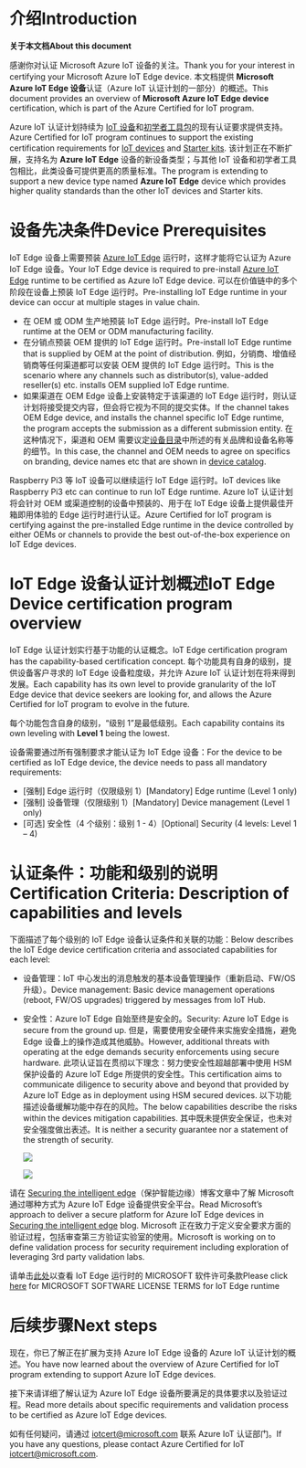 # <a name="introduction"></a><span data-ttu-id="bc1ec-101">介绍</span><span class="sxs-lookup"><span data-stu-id="bc1ec-101">Introduction</span></span>

<span data-ttu-id="bc1ec-102">**关于本文档**</span><span class="sxs-lookup"><span data-stu-id="bc1ec-102">**About this document**</span></span>

<span data-ttu-id="bc1ec-103">感谢你对认证 Microsoft Azure IoT 设备的关注。</span><span class="sxs-lookup"><span data-stu-id="bc1ec-103">Thank you for your interest in certifying your Microsoft Azure IoT Edge device.</span></span> <span data-ttu-id="bc1ec-104">本文档提供 **Microsoft Azure IoT Edge 设备**认证（Azure IoT 认证计划的一部分）的概述。</span><span class="sxs-lookup"><span data-stu-id="bc1ec-104">This document provides an overview of **Microsoft Azure IoT Edge device** certification, which is part of the Azure Certified for IoT program.</span></span>

<span data-ttu-id="bc1ec-105">Azure IoT 认证计划持续为 [IoT 设备](https://github.com/Azure/azure-iot-device-ecosystem/tree/master/iotcertification)和[初学者工具包](https://github.com/Azure/azure-iot-device-ecosystem/blob/master/kits/iotcertification/iot_certification_kit.md)的现有认证要求提供支持。</span><span class="sxs-lookup"><span data-stu-id="bc1ec-105">Azure Certified for IoT program continues to support the existing certification requirements for [IoT devices](https://github.com/Azure/azure-iot-device-ecosystem/tree/master/iotcertification) and [Starter kits](https://github.com/Azure/azure-iot-device-ecosystem/blob/master/kits/iotcertification/iot_certification_kit.md).</span></span> <span data-ttu-id="bc1ec-106">该计划正在不断扩展，支持名为 **Azure IoT Edge** 设备的新设备类型；与其他 IoT 设备和初学者工具包相比，此类设备可提供更高的质量标准。</span><span class="sxs-lookup"><span data-stu-id="bc1ec-106">The program is extending to support a new device type named **Azure IoT Edge** device which provides higher quality standards than the other IoT devices and Starter kits.</span></span>

# <a name="device-prerequisites"></a><span data-ttu-id="bc1ec-107">设备先决条件</span><span class="sxs-lookup"><span data-stu-id="bc1ec-107">Device Prerequisites</span></span>

<span data-ttu-id="bc1ec-108">IoT Edge 设备上需要预装 [Azure IoT Edge](https://github.com/Azure/iot-edge/blob/master/README.md) 运行时，这样才能将它认证为 Azure IoT Edge 设备。</span><span class="sxs-lookup"><span data-stu-id="bc1ec-108">Your IoT Edge device is required to pre-install [Azure IoT Edge](https://github.com/Azure/iot-edge/blob/master/README.md) runtime to be certified as Azure IoT Edge device.</span></span>  <span data-ttu-id="bc1ec-109">可以在价值链中的多个阶段在设备上预装 IoT Edge 运行时。</span><span class="sxs-lookup"><span data-stu-id="bc1ec-109">Pre-installing IoT Edge runtime in your device can occur at multiple stages in value chain.</span></span>

-   <span data-ttu-id="bc1ec-110">在 OEM 或 ODM 生产地预装 IoT Edge 运行时。</span><span class="sxs-lookup"><span data-stu-id="bc1ec-110">Pre-install IoT Edge runtime at the OEM or ODM manufacturing facility.</span></span>
-   <span data-ttu-id="bc1ec-111">在分销点预装 OEM 提供的 IoT Edge 运行时。</span><span class="sxs-lookup"><span data-stu-id="bc1ec-111">Pre-install IoT Edge runtime that is supplied by OEM at the point of distribution.</span></span> <span data-ttu-id="bc1ec-112">例如，分销商、增值经销商等任何渠道都可以安装 OEM 提供的 IoT Edge 运行时。</span><span class="sxs-lookup"><span data-stu-id="bc1ec-112">This is the scenario where any channels such as distributor(s), value-added reseller(s) etc. installs OEM supplied IoT Edge runtime.</span></span>
-   <span data-ttu-id="bc1ec-113">如果渠道在 OEM Edge 设备上安装特定于该渠道的 IoT Edge 运行时，则认证计划将接受提交内容，但会将它视为不同的提交实体。</span><span class="sxs-lookup"><span data-stu-id="bc1ec-113">If the channel takes OEM Edge device, and installs the channel specific IoT Edge runtime, the program accepts the submission as a different submission entity.</span></span> <span data-ttu-id="bc1ec-114">在这种情况下，渠道和 OEM 需要议定[设备目录](https://catalog.azureiotsolutions.com/)中所述的有关品牌和设备名称等的细节。</span><span class="sxs-lookup"><span data-stu-id="bc1ec-114">In this case, the channel and OEM needs to agree on specifics on branding, device names etc that are shown in [device catalog](https://catalog.azureiotsolutions.com/).</span></span>

<span data-ttu-id="bc1ec-115">Raspberry Pi3 等 IoT 设备可以继续运行 IoT Edge 运行时。</span><span class="sxs-lookup"><span data-stu-id="bc1ec-115">IoT devices like Raspberry Pi3 etc can continue to run IoT Edge runtime.</span></span> <span data-ttu-id="bc1ec-116">Azure IoT 认证计划将会针对 OEM 或渠道控制的设备中预装的、用于在 IoT Edge 设备上提供最佳开箱即用体验的 Edge 运行时进行认证。</span><span class="sxs-lookup"><span data-stu-id="bc1ec-116">Azure Certified for IoT program is certifying against the pre-installed Edge runtime in the device controlled by either OEMs or channels to provide the best out-of-the-box experience on IoT Edge devices.</span></span>

# <a name="iot-edge-device-certification-program-overview"></a><span data-ttu-id="bc1ec-117">IoT Edge 设备认证计划概述</span><span class="sxs-lookup"><span data-stu-id="bc1ec-117">IoT Edge Device certification program overview</span></span>

<span data-ttu-id="bc1ec-118">IoT Edge 认证计划实行基于功能的认证概念。</span><span class="sxs-lookup"><span data-stu-id="bc1ec-118">IoT Edge certification program has the capability-based certification concept.</span></span> <span data-ttu-id="bc1ec-119">每个功能具有自身的级别，提供设备客户寻求的 IoT Edge 设备粒度级，并允许 Azure IoT 认证计划在将来得到发展。</span><span class="sxs-lookup"><span data-stu-id="bc1ec-119">Each capability has its own level to provide granularity of the IoT Edge device that device seekers are looking for, and allows the Azure Certified for IoT program to evolve in the future.</span></span>

<span data-ttu-id="bc1ec-120">每个功能包含自身的级别，“级别 1”是最低级别。</span><span class="sxs-lookup"><span data-stu-id="bc1ec-120">Each capability contains its own leveling with **Level 1** being the lowest.</span></span> 

<span data-ttu-id="bc1ec-121">设备需要通过所有强制要求才能认证为 IoT Edge 设备：</span><span class="sxs-lookup"><span data-stu-id="bc1ec-121">For the device to be certified as IoT Edge device, the device needs to pass all mandatory requirements:</span></span>

-   <span data-ttu-id="bc1ec-122">[强制] Edge 运行时（仅限级别 1）</span><span class="sxs-lookup"><span data-stu-id="bc1ec-122">[Mandatory] Edge runtime (Level 1 only)</span></span>
-   <span data-ttu-id="bc1ec-123">[强制] 设备管理（仅限级别 1）</span><span class="sxs-lookup"><span data-stu-id="bc1ec-123">[Mandatory] Device management (Level 1 only)</span></span>
-   <span data-ttu-id="bc1ec-124">[可选] 安全性（4 个级别：级别 1 - 4）</span><span class="sxs-lookup"><span data-stu-id="bc1ec-124">[Optional] Security (4 levels: Level 1 – 4)</span></span>

# <a name="certification-criteria-description-of-capabilities-and-levels"></a><span data-ttu-id="bc1ec-125">认证条件：功能和级别的说明</span><span class="sxs-lookup"><span data-stu-id="bc1ec-125">Certification Criteria: Description of capabilities and levels</span></span>

<span data-ttu-id="bc1ec-126">下面描述了每个级别的 IoT Edge 设备认证条件和关联的功能：</span><span class="sxs-lookup"><span data-stu-id="bc1ec-126">Below describes the IoT Edge device certification criteria and associated capabilities for each level:</span></span>

-   <span data-ttu-id="bc1ec-127">设备管理：IoT 中心发出的消息触发的基本设备管理操作（重新启动、FW/OS 升级）。</span><span class="sxs-lookup"><span data-stu-id="bc1ec-127">Device management: Basic device management operations (reboot, FW/OS upgrades) triggered by messages from IoT Hub.</span></span>

-   <span data-ttu-id="bc1ec-128">安全性：Azure IoT Edge 自始至终是安全的。</span><span class="sxs-lookup"><span data-stu-id="bc1ec-128">Security: Azure IoT Edge is secure from the ground up.</span></span>  <span data-ttu-id="bc1ec-129">但是，需要使用安全硬件来实施安全措施，避免 Edge 设备上的操作造成其他威胁。</span><span class="sxs-lookup"><span data-stu-id="bc1ec-129">However, additional threats with operating at the edge demands security enforcements using secure hardware.</span></span>  <span data-ttu-id="bc1ec-130">此项认证旨在贯彻以下理念：努力使安全性超越部署中使用 HSM 保护设备的 Azure IoT Edge 所提供的安全性。</span><span class="sxs-lookup"><span data-stu-id="bc1ec-130">This certification aims to communicate diligence to security above and beyond that provided by Azure IoT Edge as in deployment using HSM secured devices.</span></span> <span data-ttu-id="bc1ec-131">以下功能描述设备缓解功能中存在的风险。</span><span class="sxs-lookup"><span data-stu-id="bc1ec-131">The below capabilities describe the risks within the devices mitigation capabilities.</span></span> <span data-ttu-id="bc1ec-132">其中既未提供安全保证，也未对安全强度做出表述。</span><span class="sxs-lookup"><span data-stu-id="bc1ec-132">It is neither a security guarantee nor a statement of the strength of security.</span></span> 

    ![](images/1.PNG)


    ![](images/2.PNG)

<span data-ttu-id="bc1ec-133">请在 [Securing the intelligent edge](https://azure.microsoft.com/en-us/blog/securing-the-intelligent-edge/)（保护智能边缘）博客文章中了解 Microsoft 通过哪种方式为 Azure IoT Edge 设备提供安全平台。</span><span class="sxs-lookup"><span data-stu-id="bc1ec-133">Read Microsoft’s approach to deliver a secure platform for Azure IoT Edge devices in [Securing the intelligent edge](https://azure.microsoft.com/en-us/blog/securing-the-intelligent-edge/) blog.</span></span> <span data-ttu-id="bc1ec-134">Microsoft 正在致力于定义安全要求方面的验证过程，包括审查第三方验证实验室的使用。</span><span class="sxs-lookup"><span data-stu-id="bc1ec-134">Microsoft is working on to define validation process for security requirement including exploration of leveraging 3rd party validation labs.</span></span>

<span data-ttu-id="bc1ec-135">请单击[此处](https://github.com/Azure/azure-iotedge/blob/master/LICENSE)以查看 IoT Edge 运行时的 MICROSOFT 软件许可条款</span><span class="sxs-lookup"><span data-stu-id="bc1ec-135">Please click [here](https://github.com/Azure/azure-iotedge/blob/master/LICENSE) for MICROSOFT SOFTWARE LICENSE TERMS for IoT Edge runtime</span></span>

# <a name="next-steps"></a><span data-ttu-id="bc1ec-136">后续步骤</span><span class="sxs-lookup"><span data-stu-id="bc1ec-136">Next steps</span></span>

<span data-ttu-id="bc1ec-137">现在，你已了解正在扩展为支持 Azure IoT Edge 设备的 Azure IoT 认证计划的概述。</span><span class="sxs-lookup"><span data-stu-id="bc1ec-137">You have now learned about the overview of Azure Certified for IoT program extending to support Azure IoT Edge devices.</span></span>

<span data-ttu-id="bc1ec-138">接下来请详细了解认证为 Azure IoT Edge 设备所要满足的具体要求以及验证过程。</span><span class="sxs-lookup"><span data-stu-id="bc1ec-138">Read more details about specific requirements and validation process to be certified as Azure IoT Edge devices.</span></span> 

<span data-ttu-id="bc1ec-139">如有任何疑问，请通过 [iotcert@microsoft.com](mailto:iotcert@microsoft.com) 联系 Azure IoT 认证部门。</span><span class="sxs-lookup"><span data-stu-id="bc1ec-139">If you have any questions, please contact Azure Certified for IoT [iotcert@microsoft.com](mailto:iotcert@microsoft.com).</span></span>

